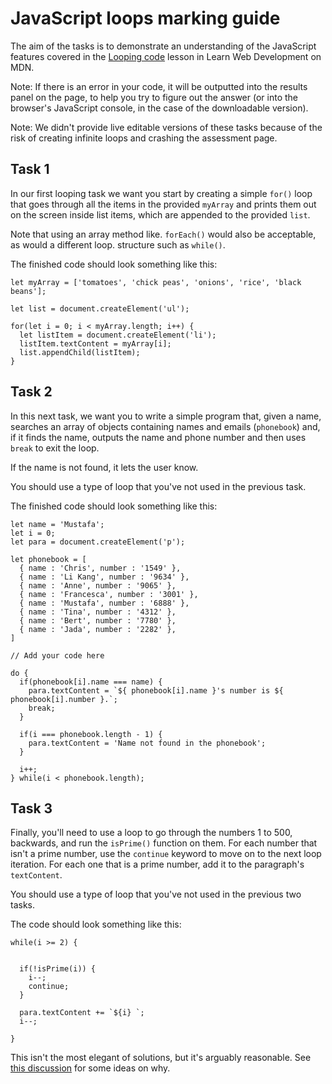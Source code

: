 # JavaScript loops marking guide

The aim of the tasks is to demonstrate an understanding of the JavaScript features covered in the [Looping code](https://developer.mozilla.org/en-US/docs/Learn/JavaScript/Building_blocks/Looping_code) lesson in Learn Web Development on MDN.

Note: If there is an error in your code, it will be outputted into the results panel on the page, to help you try to figure out the answer (or into the browser's JavaScript console, in the case of the downloadable version).

Note: We didn't provide live editable versions of these tasks because of the risk of creating infinite loops and crashing the assessment page.

## Task 1

In our first looping task we want you start by creating a simple `for()` loop that goes through all the items in the provided `myArray` and prints them out on the screen inside list items, which are appended to the provided `list`. 

Note that using an array method like. `forEach()` would also be acceptable, as would a different loop. structure such as `while()`.

The finished code should look something like this:

```
let myArray = ['tomatoes', 'chick peas', 'onions', 'rice', 'black beans'];

let list = document.createElement('ul');

for(let i = 0; i < myArray.length; i++) {
  let listItem = document.createElement('li');
  listItem.textContent = myArray[i];
  list.appendChild(listItem);
}
```

## Task 2

In this next task, we want you to write a simple program that, given a name, searches an array of objects containing names and emails (`phonebook`) and, if it finds the name, outputs the name and phone number and then uses `break` to exit the loop.  

If the name is not found, it lets the user know.

You should use a type of loop that you've not used in the previous task.

The finished code should look something like this:

```
let name = 'Mustafa';
let i = 0;
let para = document.createElement('p');

let phonebook = [
  { name : 'Chris', number : '1549' },
  { name : 'Li Kang', number : '9634' },
  { name : 'Anne', number : '9065' },
  { name : 'Francesca', number : '3001' },
  { name : 'Mustafa', number : '6888' },
  { name : 'Tina', number : '4312' },
  { name : 'Bert', number : '7780' },
  { name : 'Jada', number : '2282' },
]

// Add your code here

do {
  if(phonebook[i].name === name) {
    para.textContent = `${ phonebook[i].name }'s number is ${ phonebook[i].number }.`;
    break;
  }

  if(i === phonebook.length - 1) {
    para.textContent = 'Name not found in the phonebook';
  }

  i++;
} while(i < phonebook.length);
```

## Task 3

Finally, you'll need to use a loop to go through the numbers 1 to 500, backwards, and run the `isPrime()` function on them. For each number that isn't a prime number, use the `continue` keyword to move on to the next loop iteration. For each one that is a prime number, add it to the paragraph's `textContent`.

You should use a type of loop that you've not used in the previous two tasks.

The code should look something like this:

```
while(i >= 2) {


  if(!isPrime(i)) {
    i--;
    continue;
  }

  para.textContent += `${i} `;
  i--;

}
```

This isn't the most elegant of solutions, but it's arguably reasonable. See [this discussion](https://discourse.mozilla.org/t/loops-3-question-incrementor-up-top/60406) for some ideas on why. 